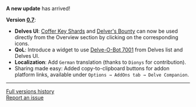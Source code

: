 **A new update** has arrived!

**Version <u>0.7</u>**:
- **Delves UI**: [Coffer Key Shards](https://www.wowhead.com/item=236096/coffer-key-shard) and [Delver's Bounty](https://www.wowhead.com/item=233071/delvers-bounty) can now be used directly from the Overview section by clicking on the corresponding icons.
- **QoL**: Introduce a widget to use [Delve-O-Bot 7001](https://www.wowhead.com/item=230850/delve-o-bot-7001) from Delves list and Delves UI.
- **Localization**: Add `German` translation (thanks to `Dionys` for contribution).
- Sharing made easy: Added copy-to-clipboard buttons for addon platform links, available under `Options → AddOns tab → Delve Companion`.

***

[Full versions history](https://github.com/FunDeliveryGames/wow-delve-companion/blob/main/CHANGELOG.md)<br>
[Report an issue](https://github.com/FunDeliveryGames/wow-delve-companion/issues)